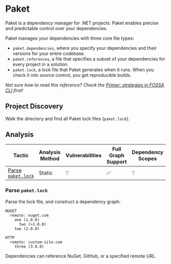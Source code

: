 # Paket

Paket is a dependency manager for .NET projects.
Paket enables precise and predictable control over your dependencies.

Paket manages your dependencies with three core file types:

- `paket.dependencies`, where you specify your dependencies and their versions for your entire codebase.
- `paket.references`, a file that specifies a subset of your dependencies for every project in a solution.
- `paket.lock`, a lock file that Paket generates when it runs. When you check it into source control, you get reproducible builds.

_Not sure how to read this reference?_
_Check the [Primer: strategies in FOSSA CLI](../../README.md#primer-strategies-in-fossa-cli) first!_

## Project Discovery

Walk the directory and find all Paket lock files (`paket.lock`).

## Analysis

| Tactic                                 | Analysis Method | Vulnerabilities | Full Graph Support | Dependency Scopes |
|----------------------------------------|-----------------|-----------------|--------------------|-------------------|
| [Parse `paket.lock`](#parse-paketlock) | Static          | :grey_question: | :white_check_mark: | :grey_question:   |

### Parse `paket.lock`

Parse the lock file, and construct a dependency graph:

```
NUGET
  remote: nuget.com
    one (1.0.0)
      two (>1.0.0)
    two (2.0.0)

HTTP
  remote: custom-site.com
    three (3.0.0)
```

Dependencies can reference NuGet, GitHub, or a specified remote URL.
